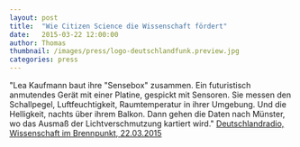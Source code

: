 ```yaml
---
layout: post
title:  "Wie Citizen Science die Wissenschaft fördert"
date:   2015-03-22 12:00:00
author: Thomas
thumbnail: /images/press/logo-deutschlandfunk.preview.jpg
categories: press
---
```

"Lea Kaufmann baut ihre "Sensebox" zusammen. Ein futuristisch anmutendes Gerät mit einer Platine, gespickt mit Sensoren. Sie messen den Schallpegel, Luftfeuchtigkeit, Raumtemperatur in ihrer Umgebung. Und die Helligkeit, nachts über ihrem Balkon. Dann gehen die Daten nach Münster, wo das Ausmaß der Lichtverschmutzung kartiert wird."
<a href="http://www.deutschlandfunk.de/buerger-forscht-wie-citizen-science-die-wissenschaft.740.de.html?dram:article_id=313923">Deutschlandradio, Wissenschaft im Brennpunkt, 22.03.2015</a>
